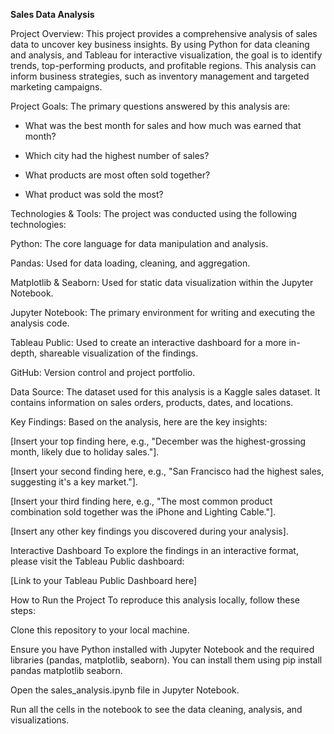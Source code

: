 **Sales Data Analysis**

Project Overview:
This project provides a comprehensive analysis of sales data to uncover key business insights. By using Python for data cleaning and analysis, and Tableau for interactive visualization, the goal is to identify trends, top-performing products, and profitable regions. This analysis can inform business strategies, such as inventory management and targeted marketing campaigns.

Project Goals:
The primary questions answered by this analysis are:
* What was the best month for sales and how much was earned that month?

* Which city had the highest number of sales?

* What products are most often sold together?

* What product was sold the most?

Technologies & Tools:
The project was conducted using the following technologies:

Python: The core language for data manipulation and analysis.

Pandas: Used for data loading, cleaning, and aggregation.

Matplotlib & Seaborn: Used for static data visualization within the Jupyter Notebook.

Jupyter Notebook: The primary environment for writing and executing the analysis code.

Tableau Public: Used to create an interactive dashboard for a more in-depth, shareable visualization of the findings.

GitHub: Version control and project portfolio.

Data Source:
The dataset used for this analysis is a Kaggle sales dataset. It contains information on sales orders, products, dates, and locations.

Key Findings:
Based on the analysis, here are the key insights:

[Insert your top finding here, e.g., "December was the highest-grossing month, likely due to holiday sales."].

[Insert your second finding here, e.g., "San Francisco had the highest sales, suggesting it's a key market."].

[Insert your third finding here, e.g., "The most common product combination sold together was the iPhone and Lighting Cable."].

[Insert any other key findings you discovered during your analysis].

Interactive Dashboard
To explore the findings in an interactive format, please visit the Tableau Public dashboard:

[Link to your Tableau Public Dashboard here]

How to Run the Project
To reproduce this analysis locally, follow these steps:

Clone this repository to your local machine.

Ensure you have Python installed with Jupyter Notebook and the required libraries (pandas, matplotlib, seaborn). You can install them using pip install pandas matplotlib seaborn.

Open the sales_analysis.ipynb file in Jupyter Notebook.

Run all the cells in the notebook to see the data cleaning, analysis, and visualizations.
